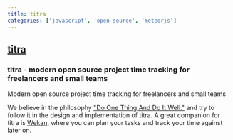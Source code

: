 ```yaml
---
title: titra
categories: ['javascript', 'open-source', 'meteorjs']
---
```

## [titra](https://github.com/kromitgmbh/titra)

### titra - modern open source project time tracking for freelancers and small teams

Modern open source project time tracking for freelancers and small teams

We believe in the philosophy ["Do One Thing And Do It Well."](https://en.wikipedia.org/wiki/Unix_philosophy#Do_One_Thing_and_Do_It_Well) and try to follow it in the design and implementation of titra. A great companion for titra is [Wekan](https://wekan.github.io/), where you can plan your tasks and track your time against later on.
